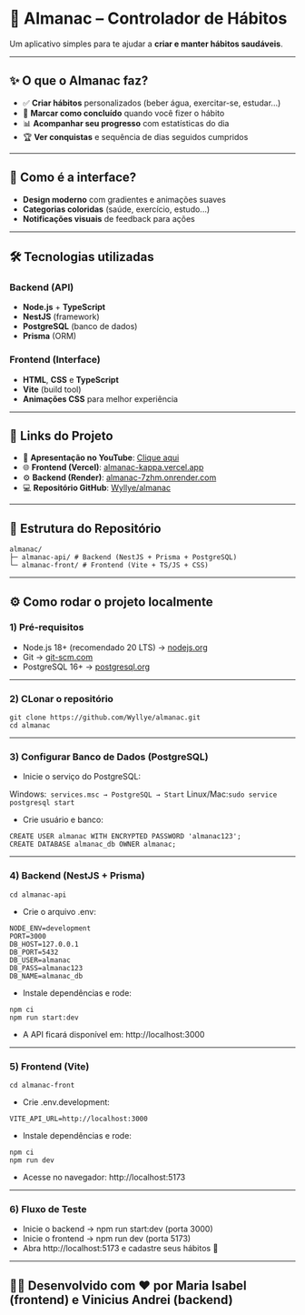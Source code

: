 # 📅 Almanac – Controlador de Hábitos  

Um aplicativo simples para te ajudar a **criar e manter hábitos saudáveis**.  

---

## ✨ O que o Almanac faz?  

- ✅ **Criar hábitos** personalizados (beber água, exercitar-se, estudar...)  
- 🎯 **Marcar como concluído** quando você fizer o hábito  
- 📊 **Acompanhar seu progresso** com estatísticas do dia  
- 🏆 **Ver conquistas** e sequência de dias seguidos cumpridos  

---

## 🎨 Como é a interface?  

- **Design moderno** com gradientes e animações suaves  
- **Categorias coloridas** (saúde, exercício, estudo...)  
- **Notificações visuais** de feedback para ações  

---

## 🛠️ Tecnologias utilizadas  

### Backend (API)  
- **Node.js** + **TypeScript**  
- **NestJS** (framework)  
- **PostgreSQL** (banco de dados)  
- **Prisma** (ORM)  

### Frontend (Interface)  
- **HTML**, **CSS** e **TypeScript**  
- **Vite** (build tool)  
- **Animações CSS** para melhor experiência  

---

## 🚀 Links do Projeto  

- 🎥 **Apresentação no YouTube**: [Clique aqui](https://youtu.be/GLO-UycWDYU)  
- 🌐 **Frontend (Vercel)**: [almanac-kappa.vercel.app](https://almanac-kappa.vercel.app/)  
- ⚙️ **Backend (Render)**: [almanac-7zhm.onrender.com](https://almanac-7zhm.onrender.com/)  
- 💻 **Repositório GitHub**: [Wyllye/almanac](https://github.com/Wyllye/almanac)  

---

## 📂 Estrutura do Repositório  
```
almanac/
├─ almanac-api/ # Backend (NestJS + Prisma + PostgreSQL)
└─ almanac-front/ # Frontend (Vite + TS/JS + CSS)

````
---

## ⚙️ Como rodar o projeto localmente  

### 1) Pré-requisitos  

- Node.js 18+ (recomendado 20 LTS) → [nodejs.org](https://nodejs.org)  
- Git → [git-scm.com](https://git-scm.com)  
- PostgreSQL 16+ → [postgresql.org](https://www.postgresql.org)
-----

### 2) CLonar o repositório
```
git clone https://github.com/Wyllye/almanac.git
cd almanac
````
-----

### 3) Configurar Banco de Dados (PostgreSQL)

- Inicie o serviço do PostgreSQL:

Windows:```` services.msc → PostgreSQL → Start````
Linux/Mac:````sudo service postgresql start````

- Crie usuário e banco:
````
CREATE USER almanac WITH ENCRYPTED PASSWORD 'almanac123';
CREATE DATABASE almanac_db OWNER almanac;
````
-----
### 4) Backend (NestJS + Prisma)
````
cd almanac-api
````
- Crie o arquivo .env:
````
NODE_ENV=development
PORT=3000
DB_HOST=127.0.0.1
DB_PORT=5432
DB_USER=almanac
DB_PASS=almanac123
DB_NAME=almanac_db
````
- Instale dependências e rode:
````
npm ci
npm run start:dev
````
- A API ficará disponível em: http://localhost:3000

----
### 5) Frontend (Vite)

````cd almanac-front````
- Crie .env.development:

````VITE_API_URL=http://localhost:3000````

- Instale dependências e rode:

````
npm ci
npm run dev
````
- Acesse no navegador: http://localhost:5173

----
### 6) Fluxo de Teste

- Inicie o backend → npm run start:dev (porta 3000)
- Inicie o frontend → npm run dev (porta 5173)
- Abra http://localhost:5173 e cadastre seus hábitos 🚀

----
## 👩‍💻 Desenvolvido com ❤️ por Maria Isabel (frontend) e Vinicius Andrei (backend)
